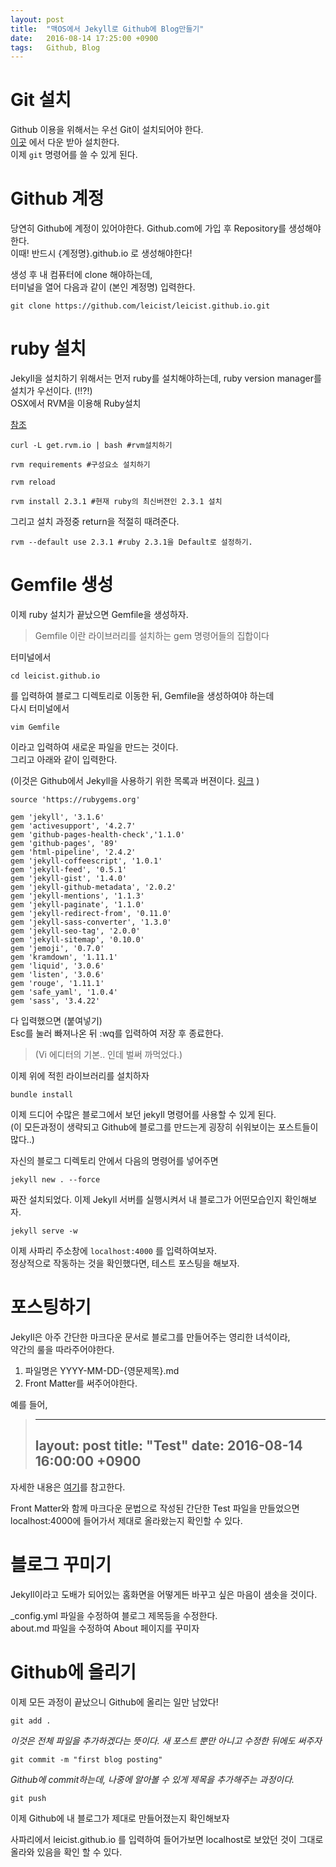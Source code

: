 ```yaml
---
layout:	post
title:	"맥OS에서 Jekyll로 Github에 Blog만들기"
date:	2016-08-14 17:25:00 +0900
tags:	Github, Blog
---
```



# Git 설치
Github 이용을 위해서는 우선 Git이 설치되어야 한다.  
[이곳](https://git-scm.com/download/mac) 에서 다운 받아 설치한다.  
이제 `git` 명령어를 쓸 수 있게 된다.


  
# Github 계정
당연히 Github에 계정이 있어야한다. Github.com에 가입 후 Repository를 생성해야한다.  
이때! 반드시 {계정명}.github.io 로 생성해야한다!


생성 후 내 컴퓨터에 clone 해야하는데,  
터미널을 열어 다음과 같이 (본인 계정명) 입력한다.

	git clone https://github.com/leicist/leicist.github.io.git


  
# ruby 설치
Jekyll을 설치하기 위해서는 먼저 ruby를 설치해야하는데, ruby version manager를 설치가 우선이다. (!!?!)  
OSX에서 RVM을 이용해 Ruby설치

[참조](blog.grotesq.com/post/263)


	curl -L get.rvm.io | bash #rvm설치하기
	
	rvm requirements #구성요소 설치하기

	rvm reload

	rvm install 2.3.1 #현재 ruby의 최신버젼인 2.3.1 설치



그리고 설치 과정중 return을 적절히 때려준다.

	rvm --default use 2.3.1 #ruby 2.3.1을 Default로 설정하기.

  
# Gemfile 생성
이제 ruby 설치가 끝났으면 Gemfile을 생성하자.

>Gemfile 이란 라이브러리를 설치하는 gem 명령어들의 집합이다

터미널에서 

	cd leicist.github.io

를 입력하여 블로그 디렉토리로 이동한 뒤, Gemfile을 생성하여야 하는데  
다시 터미널에서

	vim Gemfile

이라고 입력하여 새로운 파일을 만드는 것이다.  
그리고 아래와 같이 입력한다.

(이것은 Github에서 Jekyll을 사용하기 위한 목록과 버젼이다. [링크](https://pages.github.com/versions/) )



	source 'https://rubygems.org'

	gem 'jekyll', '3.1.6'
	gem 'activesupport', '4.2.7'
	gem 'github-pages-health-check','1.1.0' 
	gem 'github-pages', '89'
	gem 'html-pipeline', '2.4.2'
	gem 'jekyll-coffeescript', '1.0.1'
	gem 'jekyll-feed', '0.5.1'
	gem 'jekyll-gist', '1.4.0'
	gem 'jekyll-github-metadata', '2.0.2'
	gem 'jekyll-mentions', '1.1.3'
	gem 'jekyll-paginate', '1.1.0'
	gem 'jekyll-redirect-from', '0.11.0'
	gem 'jekyll-sass-converter', '1.3.0'
	gem 'jekyll-seo-tag', '2.0.0'
	gem 'jekyll-sitemap', '0.10.0'
	gem 'jemoji', '0.7.0'
	gem 'kramdown', '1.11.1'
	gem 'liquid', '3.0.6'
	gem 'listen', '3.0.6'
	gem 'rouge', '1.11.1'
	gem 'safe_yaml', '1.0.4'
	gem 'sass', '3.4.22'


다 입력했으면 (붙여넣기)  
Esc를 눌러 빠져나온 뒤 :wq를 입력하여 저장 후 종료한다.

> (Vi 에디터의 기본.. 인데 벌써 까먹었다.)

이제 위에 적힌 라이브러리를 설치하자

	bundle install

이제 드디어 수많은 블로그에서 보던 jekyll 명령어를 사용할 수 있게 된다.  
(이 모든과정이 생략되고 Github에 블로그를 만드는게 굉장히 쉬워보이는 포스트들이 많다..)

자신의 블로그 디렉토리 안에서 다음의 명령어를 넣어주면

	jekyll new . --force

짜잔 설치되었다. 이제 Jekyll 서버를 실행시켜서 내 블로그가 어떤모습인지 확인해보자.

	jekyll serve -w

이제 사파리 주소창에 `localhost:4000` 를 입력하여보자.  
정상적으로 작동하는 것을 확인했다면, 테스트 포스팅을 해보자.

  
# 포스팅하기
Jekyll은 아주 간단한 마크다운 문서로 블로그를 만들어주는 영리한 녀석이라,  
약간의 룰을 따라주어야한다.

1. 파일명은 YYYY-MM-DD-{영문제목}.md
2. Front Matter를 써주어야한다.

예를 들어,

>	---
>	layout:	post
>	title:	"Test"
>	date:	2016-08-14 16:00:00 +0900
>	---

자세한 내용은 [여기](http://jekyllrb.com/docs/frontmatter/)를 참고한다.

Front Matter와 함께 마크다운 문법으로 작성된 간단한 Test 파일을 만들었으면  
localhost:4000에 들어가서 제대로 올라왔는지 확인할 수 있다.

  
# 블로그 꾸미기
Jekyll이라고 도배가 되어있는 홈화면을 어떻게든 바꾸고 싶은 마음이 샘솟을 것이다.

_config.yml 파일을 수정하여 블로그 제목등을 수정한다.  
about.md 파일을 수정하여 About 페이지를 꾸미자

  
# Github에 올리기
이제 모든 과정이 끝났으니 Github에 올리는 일만 남았다!

	git add .
	
*이것은 전체 파일을 추가하겠다는 뜻이다. 새 포스트 뿐만 아니고 수정한 뒤에도 써주자*

	git commit -m "first blog posting"
	
*Github에 commit하는데, 나중에 알아볼 수 있게 제목을 추가해주는 과정이다.*

	git push

이제 Github에 내 블로그가 제대로 만들어졌는지 확인해보자

사파리에서 leicist.github.io 를 입력하여 들어가보면 localhost로 보았던 것이 그대로 올라와 있음을 확인 할 수 있다.

